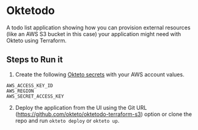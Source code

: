 # Oktetodo

A todo list application showing how you can provision external resources (like an AWS S3 bucket in this case) your application might need with Okteto using Terraform.

## Steps to Run it

1. Create the following [Okteto secrets](https://www.okteto.com/docs/cloud/secrets/) with your AWS account values.
```
AWS_ACCESS_KEY_ID
AWS_REGION
AWS_SECRET_ACCESS_KEY
```

2. Deploy the application from the UI using the Git URL (https://github.com/okteto/oktetodo-terraform-s3) option or clone the repo and run `okteto deploy` or `okteto up`.